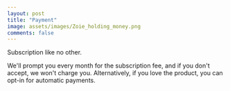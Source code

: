 ```yaml
---
layout: post
title: "Payment"
image: assets/images/Zoie_holding_money.png
comments: false
---
```

Subscription like no other. 

We'll prompt you every month for the subscription fee, and if you don't accept, we won't charge you. Alternatively, if you love the product, you can opt-in for automatic payments.
